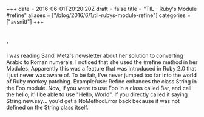 +++
date = 2016-06-01T20:20:20Z
draft = false
title = "TIL - Ruby's Module #refine"
aliases = ["/blog/2016/6/1/til-rubys-module-refine"]
categories = ["avsnitt"]
+++

.
--
I was reading Sandi Metz's newsletter about her solution to converting Arabic to Roman numerals. I noticed that she used the #refine method in her Modules. Apparently this was a feature that was introduced in Ruby 2.0 that I just never was aware of. To be fair, I've never jumped too far into the world of Ruby monkey patching.
Example/use:
Refine enhances the class String in the Foo module. Now, if you were to use Foo in a class called Bar, and call the hello, it'll be able to use "Hello, World". If you directly called it saying String.new.say... you'd get a NoMethodError back because it was not defined on the String class itself.

